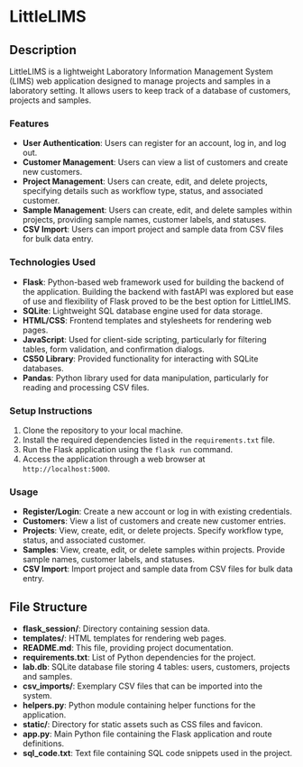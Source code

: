 # LittleLIMS

## Description

LittleLIMS is a lightweight Laboratory Information Management System (LIMS) web application designed to manage projects and samples in a laboratory setting. It allows users to keep track of a database of customers, projects and samples.

### Features

- **User Authentication**: Users can register for an account, log in, and log out.
- **Customer Management**: Users can view a list of customers and create new customers.
- **Project Management**: Users can create, edit, and delete projects, specifying details such as workflow type, status, and associated customer.
- **Sample Management**: Users can create, edit, and delete samples within projects, providing sample names, customer labels, and statuses.
- **CSV Import**: Users can import project and sample data from CSV files for bulk data entry.

### Technologies Used

- **Flask**: Python-based web framework used for building the backend of the application. Building the backend with fastAPI was explored but ease of use and flexibility of Flask proved to be the best option for LittleLIMS.
- **SQLite**: Lightweight SQL database engine used for data storage.
- **HTML/CSS**: Frontend templates and stylesheets for rendering web pages.
- **JavaScript**: Used for client-side scripting, particularly for filtering tables, form validation, and confirmation dialogs.
- **CS50 Library**: Provided functionality for interacting with SQLite databases.
- **Pandas**: Python library used for data manipulation, particularly for reading and processing CSV files.

### Setup Instructions

1. Clone the repository to your local machine.
2. Install the required dependencies listed in the `requirements.txt` file.
3. Run the Flask application using the `flask run` command.
4. Access the application through a web browser at `http://localhost:5000`.

### Usage

- **Register/Login**: Create a new account or log in with existing credentials.
- **Customers**: View a list of customers and create new customer entries.
- **Projects**: View, create, edit, or delete projects. Specify workflow type, status, and associated customer.
- **Samples**: View, create, edit, or delete samples within projects. Provide sample names, customer labels, and statuses.
- **CSV Import**: Import project and sample data from CSV files for bulk data entry.

## File Structure

- **flask_session/**: Directory containing session data.
- **templates/**: HTML templates for rendering web pages.
- **README.md**: This file, providing project documentation.
- **requirements.txt**: List of Python dependencies for the project.
- **lab.db**: SQLite database file storing 4 tables: users, customers, projects and samples.
- **csv_imports/**: Exemplary CSV files that can be imported into the system.
- **helpers.py**: Python module containing helper functions for the application.
- **static/**: Directory for static assets such as CSS files and favicon.
- **app.py**: Main Python file containing the Flask application and route definitions.
- **sql_code.txt**: Text file containing SQL code snippets used in the project.
